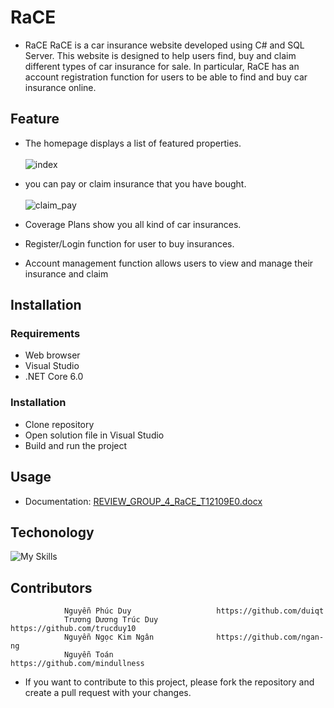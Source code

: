 # RaCE
* RaCE
RaCE is a car insurance website developed using C# and SQL Server. This website is designed to help users find, buy and claim different types of car insurance for sale. In particular, RaCE has an account registration function for users to be able to find and buy car insurance online.
## Feature
* The homepage displays a list of featured properties. <br /> <br />
![index](https://github.com/duiqt/eProject-VehicleInsurance/assets/90624125/759eaee3-822c-47af-b30a-43825d992572)

* you can pay or claim insurance that you have bought. <br /><br />
![claim_pay](https://github.com/duiqt/eProject-VehicleInsurance/assets/90624125/35407abf-a808-47c6-8e1f-d30498a282b3)

* Coverage Plans show you all kind of car insurances.
* Register/Login function for user to buy insurances. 
* Account management function allows users to view and manage their insurance and claim

## Installation

### Requirements
* Web browser
* Visual Studio
* .NET Core 6.0

### Installation
* Clone repository
* Open solution file in Visual Studio
* Build and run the project

## Usage
* Documentation: [REVIEW_GROUP_4_RaCE_T12109E0.docx](https://github.com/duiqt/eProject-VehicleInsurance/files/11467222/REVIEW_GROUP_4_RaCE_T12109E0.docx)

## Techonology
![My Skills](https://skillicons.dev/icons?i=cs,dotnet,html,css,bootstrap,js,jquery)
## Contributors
```
            Nguyễn Phúc Duy                   https://github.com/duiqt
            Trương Dương Trúc Duy             https://github.com/trucduy10
            Nguyễn Ngọc Kim Ngân              https://github.com/ngan-ng
            Nguyễn Toán                       https://github.com/mindullness
```

* If you want to contribute to this project, please fork the repository and create a pull request with your changes.
